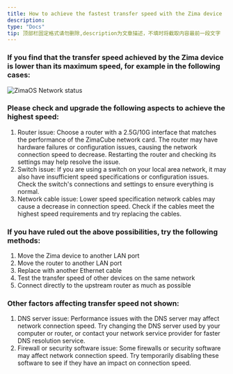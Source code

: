 ```yaml
---
title: How to achieve the fastest transfer speed with the Zima device
description: 
type: "Docs"
tip: 顶部栏固定格式请勿删除,description为文章描述，不填时将截取内容最前一段文字
---
```

### If you find that the transfer speed achieved by the Zima device is lower than its maximum speed, for example in the following cases:
![ZimaOS Network status](https://manage.icewhale.io/api/static/docs/1734591491179_image.png)
### Please check and upgrade the following aspects to achieve the highest speed:
1. Router issue: Choose a router with a 2.5G/10G interface that matches the performance of the ZimaCube network card. The router may have hardware failures or configuration issues, causing the network connection speed to decrease. Restarting the router and checking its settings may help resolve the issue.
2. Switch issue: If you are using a switch on your local area network, it may also have insufficient speed specifications or configuration issues. Check the switch's connections and settings to ensure everything is normal.
3. Network cable issue: Lower speed specification network cables may cause a decrease in connection speed. Check if the cables meet the highest speed requirements and try replacing the cables.
### If you have ruled out the above possibilities, try the following methods:
1. Move the Zima device to another LAN port
2. Move the router to another LAN port
3. Replace with another Ethernet cable
4. Test the transfer speed of other devices on the same network
5. Connect directly to the upstream router as much as possible
### Other factors affecting transfer speed not shown:
1. DNS server issue: Performance issues with the DNS server may affect network connection speed. Try changing the DNS server used by your computer or router, or contact your network service provider for faster DNS resolution service.
2. Firewall or security software issue: Some firewalls or security software may affect network connection speed. Try temporarily disabling these software to see if they have an impact on connection speed.